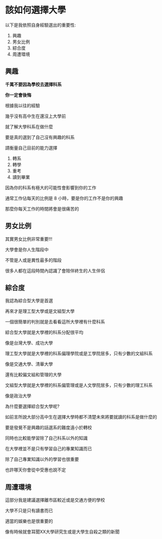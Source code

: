 # 該如何選擇大學

以下是我依照自身經驗選出的重要性:

1. 興趣
2. 男女比例
3. 綜合度
4. 周遭環境

## 興趣

**千萬不要因為學校去選擇科系**

**你一定會後悔**

根據我以往的經驗

幾乎沒有高中生在還沒上大學前

就了解大學科系在做什麼

要是真的選到了自己沒有興趣的科系

請衡量自己目前的能力選擇

1. 轉系
2. 轉學
3. 重考
4. 讀到畢業

因為你的科系有極大的可能性會影響到你的工作

通常工作佔每天的比例是 8 小時，要是你的工作不是你的興趣

那麼你每天工作的時間將會是很痛苦的

## 男女比例

其實男女比例非常重要!!!  
  
大學會是你人生階段中  
  
不管是人或是異性最多的階段

很多人都在這段時間內認識了會陪伴終生的人生伴侶

## 綜合度

我認為綜合型大學是首選

再來才是理工型大學或是文組型大學

一個很簡單的判別就是去看看這所大學裡有什麼科系

綜合型大學就是大學裡的科系分配很平均

像是台灣大學、成功大學

理工型大學就是大學裡的科系偏理學院或是工學院居多，只有少數的文組科系

像是交通大學、清華大學

還有比較偏文組和管理的大學

文組型大學就是大學裡的科系偏管理或是人文學院居多，只有少數的理工科系

像是政治大學

為什麼要選擇綜合型大學呢?

如前言所說大部分高中生在選擇大學時都不清楚未來將要就讀的科系是做什麼的  
  
要是發覺不是興趣的話選系的難度遠小於轉校

同時也比較能學習除了自己科系以外的知識

在大學裡並不是只有學習自己的專業知識而已

除了自己專業知識以外的學習也很重要

也許哪天你會從中受惠也說不定

## 周遭環境

這部分我是建議選擇離市區較近或是交通方便的學校

大學不只是只有讀書而已

適當的娛樂也是很重要的

像有時候就會耳聞XX大學研究生或是大學生自殺之類的新聞  




